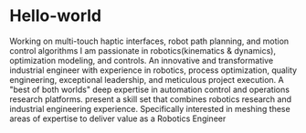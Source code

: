 # Hello-world
Working on multi-touch haptic interfaces, robot path planning, and motion control algorithms
I am passionate in robotics(kinematics & dynamics), optimization modeling, and controls. An innovative and transformative industrial engineer with experience in robotics, process optimization, quality engineering, exceptional leadership, and meticulous project execution. A "best of both worlds" deep expertise in automation control and operations research platforms. present a skill set that combines robotics research and industrial engineering experience. Specifically interested in meshing these areas of expertise to deliver value as a Robotics Engineer

